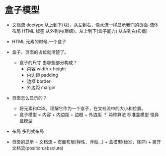 # 盒子模型

- 文档流
  doctype
  从上到下(块)，从左到右，像水流一样显示我们的页面-流体布局
  HTML 标签 从外到内(层级)，从上到下(盒子能力) 从左到右(布局)
- HTML 元素的时候,一个盒子
- 盒子，页面的占位就清楚了。
  - 盒子的尺寸 由哪些部分构成？
    - 内容 width x height
    - 内边距 padding
    - 边框 border
    - 外边距 margin

- 页面怎么显示的？
  - 将元素和CSS，理解它作为一个盒子，在文档流中的大小和位置。
  - 盒子模型 = 内容 + 内边距 + 边框 + 外边距 ？
    两种算法 标准盒模型 怪异盒模型

- 布局
  多列式布局

- 页面的显示 = 文档流 + 页面布局(弹性、浮动...) + 盒模型(标准，怪异) + 离开文档流(position:absolute)
